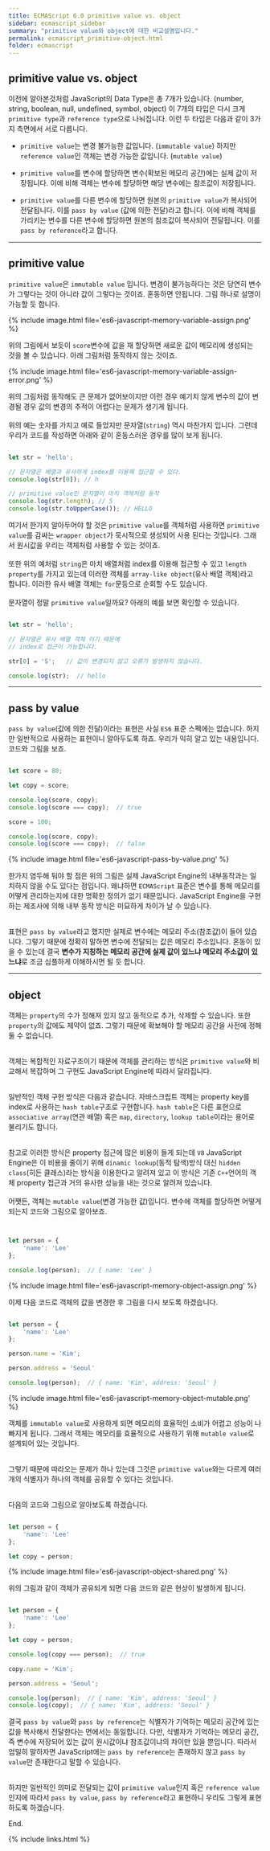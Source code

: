 ```yaml
---
title: ECMAScript 6.0 primitive value vs. object
sidebar: ecmascript_sidebar
summary: "primitive value와 object에 대한 비교설명입니다."
permalink: ecmascript_primitive-object.html
folder: ecmascript
---
```


## primitive value vs. object

이전에 알아본것처럼 JavaScript의 Data Type은 총 7개가 있습니다. (number, string, boolean,
null, undefined, symbol, object) 이 7개의 타입은 다시 크게 `primitive type`과 `reference type`으로
나눠집니다. 이런 두 타입은 다음과 같이 3가지 측면에서 서로 다릅니다.

* `primitive value`는 변경 불가능한 값입니다. (`immutable value`) 하지만 `reference value`인 객체는
  변경 가능한 값입니다. (`mutable value`)

* `primitive value`를 변수에 할당하면 변수(확보된 메모리 공간)에는 실제 값이 저장됩니다. 이에 비해 객체는
  변수에 할당하면 해당 변수에는 참조값이 저장됩니다.

* `primitive value`를 다른 변수에 할당하면 원본의 `primitive value`가 복사되어 전달됩니다. 이를 `pass by value`
  (값에 의한 전달)라고 합니다. 이에 비해 객체를 가리키는 변수를 다른 변수에 할당하면 원본의 참조값이 복사되어
  전달됩니다. 이를 `pass by reference`라고 합니다.


---

## primitive value

`primitive value`은 `immutable value` 입니다. 변경이 불가능하다는 것은 당연히 변수가 그렇다는 것이 아니라
값이 그렇다는 것이죠. 혼동하면 안됩니다. 그림 하나로 설명이 가능할 듯 합니다.

{% include image.html
file='es6-javascript-memory-variable-assign.png'
%}

위의 그림에서 보듯이 `score`변수에 값을 재 할당하면 새로운 값이 메모리에 생성되는 것을 볼 수 있습니다.
아래 그림처럼 동작하지 않는 것이죠.

{% include image.html
file='es6-javascript-memory-variable-assign-error.png'
%}

위의 그림처럼 동작해도 큰 문제가 없어보이지만 이런 경우 예기치 않게 변수의 값이 변경될 경우
값의 변경의 추적이 어렵다는 문제가 생기게 됩니다.
<br><br>
위의 예는 숫자를 가지고 예로 들었지만 문자열(`string`) 역시 마찬가지 입니다. 그런데 우리가
코드를 작성하면 아래와 같이 혼동스러운 경우를 많이 보게 됩니다.

~~~javascript

let str = 'hello';

// 문자열은 배열과 유사하게 index를 이용해 접근할 수 있다.
console.log(str[0]); // h

// primitive value인 문자열이 마치 객체처럼 동작
console.log(str.length); // 5
console.log(str.toUpperCase()); // HELLO

~~~

여기서 한가지 알아두어야 할 것은 `primitive value`를 객체처럼 사용하면
`primitive value`를 감싸는 `wrapper object`가 묵시적으로 생성되어 사용 된다는 것입니다.
그래서 원시값을 우리는 객체처럼 사용할 수 있는 것이죠.
<br><br>
또한 위의 예처럼 `string`은 마치 배열처럼 index를 이용해 접근할 수 있고
`length property`를 가지고 있는데 이러한 객체를 `array-like object`(유사 배열 객체)라고
합니다. 이러한 유사 배열 객체는 `for`문등으로 순회할 수도 있습니다.
<br><br>
문자열이 정말 `primitive value`일까요? 아래의 예를 보면 확인할 수 있습니다.

~~~javascript

let str = 'hello';

// 문자열은 유사 배열 객체 이기 때문에 
// index로 접근이 가능합니다.

str[0] = 'S';   // 값이 변경되지 않고 오류가 발생하지 않습니다.

console.log(str);  // hello

~~~

---

## pass by value

`pass by value`(값에 의한 전달)이라는 표현은 사실 `ES6` 표준 스펙에는 없습니다. 하지만
일반적으로 사용하는 표현이니 알아두도록 하죠. 우리가 익히 알고 있는 내용입니다. 코드와 그림을
보죠.

~~~javascript

let score = 80;

let copy = score;

console.log(score, copy);
console.log(score === copy);  // true

score = 100;

console.log(score, copy);
console.log(score === copy);  // false

~~~

{% include image.html
file='es6-javascript-pass-by-value.png'
%}

한가지 염두해 둬야 할 점은 위의 그림은 실제 JavaScript Engine의 내부동작과는
일치하지 않을 수도 있다는 점입니다. 왜냐하면 `ECMAScript` 표준은 변수를 통해
메모리를 어떻게 관리하는지에 대한 명확한 정의가 없기 때문입니다. JavaScript Engine을
구현하는 제조사에 의해 내부 동작 방식은 미묘하게 차이가 날 수 있습니다.
<br><br>

표현은 `pass by value`라고 했지만 실제로 변수에는 메모리 주소(참조값)이 들어 있습니다.
그렇기 때문에 정확히 말하면 변수에 전달되는 값은 메모리 주소입니다. 혼동이 있을 수 있는데
결국 **변수가 지칭하는 메모리 공간에 실제 값이 있느냐 메모리 주소값이 있느냐**로
조금 심플하게 이해하시면 될 듯 합니다.

---

## object

객체는 `property`의 수가 정해져 있지 않고 동적으로 추가, 삭제할 수 있습니다. 또한
`property`의 값에도 제약이 없죠. 그렇기 때문에 확보해야 할 메모리 공간을 사전에 정해
둘 수 없습니다.
<br><br>

객체는 복합적인 자료구조이기 때문에 객체를 관리하는 방식은 `primitive value`와 비교해서
복잡하며 그 구현도 JavaScript Engine에 따라서 달라집니다.
<br><br>

일반적인 객체 구현 방식은 다음과 같습니다. 자바스크립트 객체는 property key를 index로
사용하는 `hash table`구조로 구현합니다. `hash table`은 다른 표현으로 `associative array`(연관 배열)
혹은 `map`, `directory`, `lookup table`이라는 용어로 불리기도 합니다.
<br><br>

참고로 이러한 방식은 property 접근에 많은 비용이 들게 되는데 `V8` JavaScript Engine은 이 비용을
줄이기 위해 `dinamic lookup`(동적 탐색)방식 대신 `hidden class`(히든 클래스)라는 방식을 이용한다고
알려져 있고 이 방식은 기존 `C++`언어의 객체 property 접근과 거의 유사한 성능을 내는 것으로 알려져
있습니다.
<br><br>
어쨋든, 객체는 `mutable value`(변경 가능한 값)입니다. 변수에 객체를 할당하면 어떻게 되는지 코드와
그림으로 알아보죠.

~~~javascript


let person = {
    'name': 'Lee'
};

console.log(person);  // { name: 'Lee' }

~~~

{% include image.html
file='es6-javascript-memory-object-assign.png'
%}

이제 다음 코드로 객체의 값을 변경한 후 그림을 다시 보도록 하겠습니다.

~~~javascript

let person = {
    'name': 'Lee'
};

person.name = 'Kim';

person.address = 'Seoul'

console.log(person);  // { name: 'Kim', address: 'Seoul' }

~~~

{% include image.html
file='es6-javascript-memory-object-mutable.png'
%}

객체를 `immutable value`로 사용하게 되면 메모리의 효율적인 소비가 어렵고 성능이
나빠지게 됩니다. 그래서 객체는 메모리를 효율적으로 사용하기 위해 `mutable value`로
설계되어 있는 것입니다.
<br><br>

그렇기 때문에 따라오는 문제가 하나 있는데 그것은 `primitive value`와는 다르게
여러개의 식별자가 하나의 객체를 공유할 수 있다는 것입니다.
<br><br>

다음의 코드와 그림으로 알아보도록 하겠습니다.

~~~javascript

let person = {
    'name': 'Lee'
};

let copy = person;

~~~

{% include image.html
file='es6-javascript-object-shared.png'
%}

위의 그림과 같이 객체가 공유되게 되면 다음 코드와 같은 현상이 발생하게 됩니다.

~~~javascript

let person = {
    'name': 'Lee'
};

let copy = person;

console.log(copy === person);  // true

copy.name = 'Kim';

person.address = 'Seoul';

console.log(person);  // { name: 'Kim', address: 'Seoul' }
console.log(copy);  // { name: 'Kim', address: 'Seoul' }

~~~

결국 `pass by value`와 `pass by reference`는 식별자가 기억하는 메모리
공간에 있는 값을 복사해서 전달한다는 면에서는 동일합니다. 다만, 식별자가
기억하는 메모리 공간, 즉 변수에 저장되어 있는 값이 원시값이냐 참조값이냐의
차이만 있을 뿐입니다. 따라서 엄밀히 말하자면 JavaScript에는 `pass by reference`는
존재하지 않고 `pass by value`만 존재한다고 말할 수 있습니다.
<br><br>

하지만 일반적인 의미로 전달되는 값이 `primitive value`인지 혹은 `reference value`인지에
따라서 `pass by value`, `pass by reference`라고 표현하니 우리도 그렇게 표현하도록
하겠습니다.


End.

{% include links.html %}
